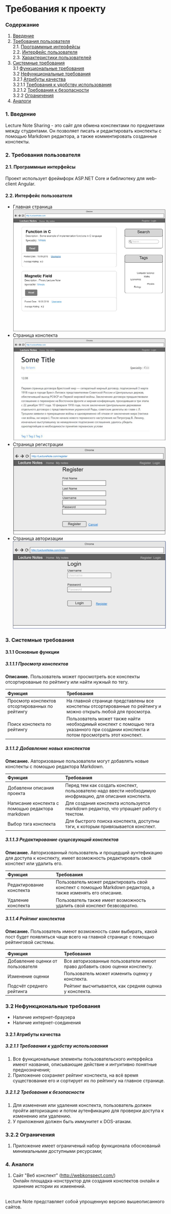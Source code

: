 # Требования к проекту
### Содержание
1. [Введение](#1)
2. [Требования пользователя](#2) <br>
  2.1. [Программные интерфейсы](#2.1) <br>
  2.2. [Интерфейс пользователя](#2.2) <br>
  2.3. [Характеристики пользователей](#2.3) <br>
3. [Системные требования](#3) <br>
  3.1 [Функциональные требования](#3.1) <br>
  3.2 [Нефункциональные требования](#3.2) <br>
    3.2.1 [Атрибуты качества](#3.2.1) <br>
      3.2.1.1 [Требования к удобству использования](#3.2.1.1) <br>
      3.2.1.2 [Требования к безопасности](#3.2.1.2) <br>
    3.2.2 [Ограничения](#3.2.2)
 4. [Аналоги](#4) <br>
  
### 1. Введение <a name="1"></a>
Lecture Note Sharing - это сайт для обмена конспектами по предметами между студентами. Он позволяет писать и редактировать конспекты с помощью Markdown редактора, а также комментировать созданные конспекты.
 ### 2. Требования пользователя <a name="2"></a>
#### 2.1. Программные интерфейсы <a name="2.1"></a>
Проект использует фреймфорк ASP.NET Core и библиотеку для web-client Angular.
#### 2.2. Интерфейс пользователя <a name="2.2"></a>
- Главная страница
  ![MainPage](https://github.com/ArtemTereshkovich/LectureNoteSharing/blob/documentation/Documents/Requirements/Images/Mockups/MainPage.JPG)
- Страница конспекта
  ![LectureNotePage](https://github.com/ArtemTereshkovich/LectureNoteSharing/blob/documentation/Documents/Requirements/Images/Mockups/LectureNotePage.JPG)
- Страница регистрации
  ![RegisterPage](https://github.com/ArtemTereshkovich/LectureNoteSharing/blob/documentation/Documents/Requirements/Images/Mockups/RegisterPage.JPG)
- Страница авторизации
  ![LoginPage](https://github.com/ArtemTereshkovich/LectureNoteSharing/blob/documentation/Documents/Requirements/Images/Mockups/LoginPage.JPG)
  
 ### 3. Системные требования <a name="3"></a>
#### 3.1.1 Основные функции <a name="3.1.1"></a>
 ##### 3.1.1.1 Просмотр конспектов<a name="3.1.1.1"></a>
**Описание.** Пользователь может просмотреть все конспекты отсортированые по рейтингу или найти нужный по тегу.

| Функция | Требования | 
|:---|:---|
| Просмотр конспектов отсортированных по рейтингу | На главной странице представлены все конспеткы отсортированные по рейтингу и можно открыть любой для просмотра. |
| Поиск конспекта по рейтингу | Пользователь может также найти необходимый конспект с помощью тега указанного при создании конспекта и потом просмотреть этот конспект.|
 ##### 3.1.1.2 Добавление новых конспектов<a name="3.1.1.2"></a>
**Описание.** Авторизованые пользователи могут добавлять новые конспекты с помощью редактора Markdown.

| Функция | Требования | 
|:---|:---|
| Добавлени описания проекта | Перед тем как создать конспект, пользователю надо ввести необходимую инофрмацию, для описания конспекта. |
| Написание конспекта с помощью редактора markdown | Для создания конспекта используется markdown редактор, что упращает работу с текстом. |
| Выбор тэга конспекта | Для быстрого поиска конспекта, доступны тэги, к которым привязывается конспект. |
 ##### 3.1.1.3 Редактирование сущесвующий конспектов<a name="3.1.1.3"></a>
**Описание.** Авторизованный пользователь и прощедщий аунтефикацию для доступа к конспекту, имеет возможность редактировать свой конспект или удалить его.

| Функция | Требования | 
|:---|:---|
| Редактирование конспекта| Пользователь может редактировать свой конспект с помощью Markdown редактора, а также изменять его описание. |
| Удаление конспекта| Пользователь также имеет возможность удалить свой конспект безвозвратно.|
 ##### 3.1.1.4 Рейтинг конспектов <a name="3.1.1.4"></a>
**Описание.** Пользователь имеют возможность сами выбирать, какой пост будет появляться чаще всего на главной странице с помощью рейтинговой системы.

| Функция | Требования | 
|:---|:---|
| Добавление оценки от пользователя | Все авторизованные пользователи имеют право добавить свою оценки конспекту.|
| Изменение оценки | Пользователь может изменить оценку у конспекта.|
| Подсчёт среднего рейтинга | Рейтинг высчитывается, как средняя оценка у конспекта.|

 ### 3.2 Нефункциональные требования <a name="3.2"></a>
* Наличие интернет-браузера
* Наличие интернет-соединения
 <a name="quality_attributes"/>
 
 #### 3.2.1 Атрибуты качества <a name="3.2.1"></a>
 <a name="requirements_for_ease_of_use"/>
 
 ##### 3.2.1.1 Требования к удобству использования <a name="3.2.1.1"></a>
1. Все функциональные элементы пользовательского интерфейса имеют названия, описывающие действие и интуитивно понятные преднозначения;
2. Приложение сохраняет рейтинг конспекта, на всё время существование его и сортирует их по рейтингу на главное странице.
 <a name="security_requirements"/>
 
 ##### 3.2.1.2 Требования к безопасности <a name="3.2.1.2"></a>
1. Для изменения или удаления конспекта, пользователь должен пройти авторизацию и потом аутенфикацию для проверки доступа к изменению или удалению.
2. У приложения должен быть иммунитет к DOS-атакам.
 ### 3.2.2 Ограничения <a name="3.2.2"></a>
1. Приложение имеет ограниченый набор функционала обоснованый минимальными доступными ресурсами;
 
 ### 4. Аналоги <a name="4"></a>
  1. Сайт "Веб конспект" (http://webkonspect.com/)  
  Онлайн площадка-конструктор для создания конспектов онлайн и хранение истории их изменений.
  
   </br>
  Lecture Note представляет собой упрощенную версию вышеописанного сайтов.

